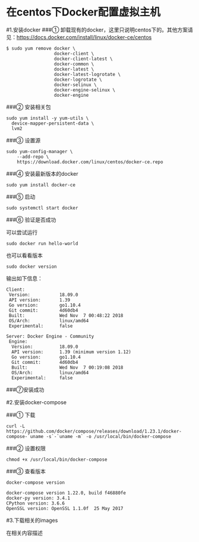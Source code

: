 在centos下Docker配置虚拟主机
====


#1.安装docker
###① 卸载现有的docker，这里只说明centos下的。其他方案请见：https://docs.docker.com/install/linux/docker-ce/centos
```shell
$ sudo yum remove docker \
                  docker-client \
                  docker-client-latest \
                  docker-common \
                  docker-latest \
                  docker-latest-logrotate \
                  docker-logrotate \
                  docker-selinux \
                  docker-engine-selinux \
                  docker-engine
```
###② 安装相关包
```shell
sudo yum install -y yum-utils \
  device-mapper-persistent-data \
  lvm2
```

###③ 设置源
```shell
sudo yum-config-manager \
    --add-repo \
    https://download.docker.com/linux/centos/docker-ce.repo
```

###④ 安装最新版本的docker
```shell
sudo yum install docker-ce
```
###⑤ 启动
```shell
sudo systemctl start docker
```
###⑥ 验证是否成功

可以尝试运行
```shell
sudo docker run hello-world
```
也可以看看版本
```shell
sudo docker version
```
输出如下信息：
```shell
Client:
 Version:           18.09.0
 API version:       1.39
 Go version:        go1.10.4
 Git commit:        4d60db4
 Built:             Wed Nov  7 00:48:22 2018
 OS/Arch:           linux/amd64
 Experimental:      false

Server: Docker Engine - Community
 Engine:
  Version:          18.09.0
  API version:      1.39 (minimum version 1.12)
  Go version:       go1.10.4
  Git commit:       4d60db4
  Built:            Wed Nov  7 00:19:08 2018
  OS/Arch:          linux/amd64
  Experimental:     false
```
###⑦安装成功



#2.安装docker-compose

###① 下载
```shell
curl -L https://github.com/docker/compose/releases/download/1.23.1/docker-compose-`uname -s`-`uname -m` -o /usr/local/bin/docker-compose
```

###② 设置权限
```shell
chmod +x /usr/local/bin/docker-compose
```
###③ 查看版本
```shell
docker-compose version

docker-compose version 1.22.0, build f46880fe
docker-py version: 3.4.1
CPython version: 3.6.6
OpenSSL version: OpenSSL 1.1.0f  25 May 2017
```


#3.下载相关的images

在相关内容描述

